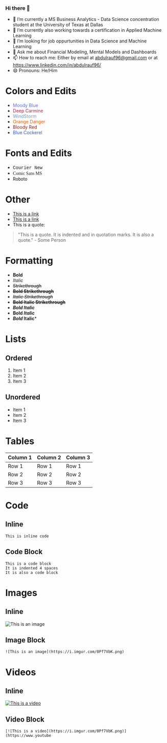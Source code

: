 ### Hi there 👋

<!--
**AbdulRauf96/AbdulRauf96** is a ✨ _special_ ✨ repository because its `README.md` (this file) appears on your GitHub profile.

Here are some ideas to get you started:

- 🔭 I’m currently working on ...
- 🌱 I’m currently a MS Business Analytics
- 👯 I’m looking to collaborate on ...
- 🤔 I’m looking for help with ...
- 💬 Ask me about ...
- 📫 How to reach me: ...
- 😄 Pronouns: ...
- ⚡ Fun fact: ...
-->

- 🌱 I’m currently a MS Business Analytics - Data Science concentration student at the University of Texas at Dallas 
- 🌱 I’m currently also working towards a certification in Applied Machine Learning
- 🤔 I’m looking for job oppurtunities in Data Science and Machine Learning
- 💬 Ask me about Financial Modeling, Mental Models and Dashboards
- 📫 How to reach me: Either by email at abdulrauf96@gmail.com or at https://www.linkedin.com/in/abdulrauf96/
- 😄 Pronouns: He/Him

# Colors and Edits

* <font color = "#646BD9"> Moody Blue </font>
* <font color = "#AA2447"> Deep Carmine </font>
* <font color = "#6C98C6"> WindStorm </font>
* <font color = "#DD5D00"> Orange Danger </font>
* <font color = "#831E1A"> Bloody Red </font>
* <font color = "#285BD4"> Blue Cockerel </font>


# Fonts and Edits

* <font face = "Courier New"> Courier New </font>
* <font face = "Comic Sans MS"> Comic Sans MS </font>
* <font face = "Roboto"> Roboto </font>

# Other

* [This is a link](https://www.google.com)
* [This is a link](https://www.google.com) 
* This is a quote:
> "This is a quote. It is indented and in quotation marks. It is also a quote." - Some Person

# Formatting

* **Bold**
* *Italic*
* ~~Strikethrough~~
* ~~**Bold Strikethrough**~~
* ~~*Italic Strikethrough*~~
* **~~Bold Italic Strikethrough~~**
* ***Bold Italic***
* **Bold *Italic*** 
* ***Bold* Italic*** 

# Lists

## Ordered

1. Item 1
2. Item 2
3. Item 3

## Unordered

* Item 1
* Item 2
* Item 3

# Tables

| Column 1 | Column 2 | Column 3 |
|:---------|:---------|:---------|
| Row 1    | Row 1    | Row 1    |
| Row 2    | Row 2    | Row 2    |
| Row 3    | Row 3    | Row 3    |

# Code

## Inline

`This is inline code`

## Code Block

    This is a code block
    It is indented 4 spaces
    It is also a code block

# Images

## Inline

![This is an image](https://i.imgur.com/0Pf7VbK.png)

## Image Block

    ![This is an image](https://i.imgur.com/0Pf7VbK.png)

# Videos

## Inline

[![This is a video](https://i.imgur.com/0Pf7VbK.png)](https://www.youtube.com/watch?v=9bZkp7q19f0)

## Video Block

    [![This is a video](https://i.imgur.com/0Pf7VbK.png)](https://www.youtube


